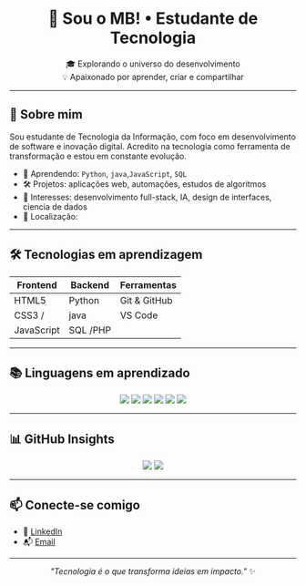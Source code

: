 <h1 align="center">🚀 Sou o MB!  • Estudante de Tecnologia</h1>

<p align="center">
🎓 Explorando o universo do desenvolvimento<br>
💡 Apaixonado por aprender, criar e compartilhar
</p>

---

## 🧠 Sobre mim

Sou estudante de Tecnologia da Informação, com foco em desenvolvimento de software e inovação digital. Acredito na tecnologia como ferramenta de transformação e estou em constante evolução.

- 🌱 Aprendendo:  `Python`, `java`,`JavaScript`, `SQL`
- 🛠️ Projetos: aplicações web, automações, estudos de algoritmos
- 🎯 Interesses: desenvolvimento full-stack, IA, design de interfaces, ciencia de dados
- 📍 Localização:

---

## 🛠️ Tecnologias em aprendizagem

| Frontend      | Backend       | Ferramentas     |
|---------------|---------------|-----------------|
| HTML5         | Python        | Git & GitHub    |
| CSS3 /        | java          | VS Code         |
| JavaScript    | SQL  /PHP     |                 |
       

---

## 📚 Linguagens em aprendizado

<p align="center">
  <img src="https://img.shields.io/badge/-Python-3776AB?style=for-the-badge&logo=python&logoColor=white" />
  <img src="https://img.shields.io/badge/-Java-007396?style=for-the-badge&logo=java&logoColor=white" />
  <img src="https://img.shields.io/badge/-JavaScript-F7DF1E?style=for-the-badge&logo=javascript&logoColor=black" />
  <img src="https://img.shields.io/badge/-React-61DAFB?style=for-the-badge&logo=react&logoColor=black" />
  <img src="https://img.shields.io/badge/-SQL-4479A1?style=for-the-badge&logo=postgresql&logoColor=white" />
  <img src="https://img.shields.io/badge/-PHP-777BB4?style=for-the-badge&logo=php&logoColor=white" />
</p>

---

## 📊 GitHub Insights

<p align="center">
  <img src="https://github-readme-stats.vercel.app/api?username=SeuUsuario&show_icons=true&theme=transparent" />
  <img src="https://github-readme-stats.vercel.app/api/top-langs/?username=SeuUsuario&layout=compact&theme=transparent" />
</p>

---

## 📫 Conecte-se comigo

- 💼 [LinkedIn](https://linkedin.com/in/seuusuario)
- 📬 [Email](mailto:seuemail@exemplo.com)

---

<p align="center">
  <i>"Tecnologia é o que transforma ideias em impacto."</i> ✨
</p>


















